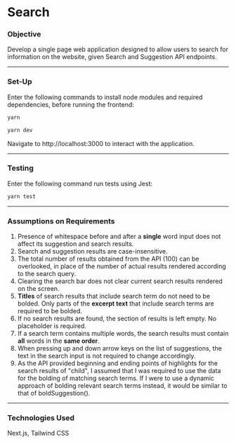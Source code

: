 # Search

### Objective
Develop a single page web application designed to allow users to search for information on the website, given Search and Suggestion API endpoints.

---

### Set-Up
Enter the following commands to install node modules and required dependencies, before running the frontend:
```bash
yarn
```
```bash
yarn dev
```

Navigate to http://localhost:3000 to interact with the application.

---

### Testing
Enter the following command run tests using Jest:
```bash
yarn test
```

---

### Assumptions on Requirements
1. Presence of whitespace before and after a **single** word input does not affect its suggestion and search results.
2. Search and suggestion results are case-insensitive.
3. The total number of results obtained from the API (100) can be overlooked, in place of the number of actual results rendered according to the search query.
4. Clearing the search bar does not clear current search results rendered on the screen.
5. **Titles** of search results that include search term do not need to be bolded. Only parts of the **excerpt text** that include search terms are required to be bolded.
6. If no search results are found, the section of results is left empty. No placeholder is required.
7. If a search term contains multiple words, the search results must contain **all** words in the **same order**.
8. When pressing up and down arrow keys on the list of suggestions, the text in the search input is not required to change accordingly.
9. As the API provided beginning and ending points of highlights for the search results of "child", I assumed that I was required to use the data for the bolding of matching search terms. If I were to use a dynamic approach of bolding relevant search terms instead, it would be similar to that of boldSuggestion().

---

### Technologies Used
Next.js, Tailwind CSS
